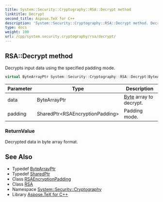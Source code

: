 ```yaml
---
title: System::Security::Cryptography::RSA::Decrypt method
linktitle: Decrypt
second_title: Aspose.TeX for C++
description: 'System::Security::Cryptography::RSA::Decrypt method. Decrypts input data using the specified padding mode in C++.'
type: docs
weight: 100
url: /cpp/system.security.cryptography/rsa/decrypt/
---
```

## RSA::Decrypt method


Decrypts input data using the specified padding mode.

```cpp
virtual ByteArrayPtr System::Security::Cryptography::RSA::Decrypt(ByteArrayPtr data, SharedPtr<RSAEncryptionPadding> padding)
```


| Parameter | Type | Description |
| --- | --- | --- |
| data | ByteArrayPtr | [Byte](../../../system/byte/) array to decrypt. |
| padding | SharedPtr\<RSAEncryptionPadding\> | Padding mode. |

### ReturnValue

Decrypted data in byte array format.

## See Also

* Typedef [ByteArrayPtr](../../../system/bytearrayptr/)
* Typedef [SharedPtr](../../../system/sharedptr/)
* Class [RSAEncryptionPadding](../../rsaencryptionpadding/)
* Class [RSA](../)
* Namespace [System::Security::Cryptography](../../)
* Library [Aspose.TeX for C++](../../../)
